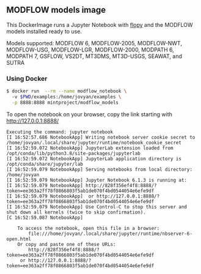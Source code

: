 ## MODFLOW models image

This DockerImage runs a Jupyter Notebook with [flopy](https://github.com/modflowpy/flopy) and the MODFLOW models installed ready to use.

Models supported: MODFLOW 6, MODFLOW-2005, MODFLOW-NWT, MODFLOW-USG, MODFLOW-LGR, MODFLOW-2000, MODPATH 6, MODPATH 7, GSFLOW, VS2DT, MT3DMS, MT3D-USGS, SEAWAT, and SUTRA


### Using Docker

```bash
$ docker run  --rm --name modflow_notebook \ 
  -v $PWD/examples:/home/jovyan/examples \
  -p 8888:8888 mintproject/modflow_models
```

To open the notebook on your browser, copy the link starting with http://127.0.0.1:8888/

```
Executing the command: jupyter notebook
[I 16:52:57.686 NotebookApp] Writing notebook server cookie secret to /home/jovyan/.local/share/jupyter/runtime/notebook_cookie_secret
[I 16:52:59.072 NotebookApp] JupyterLab extension loaded from /opt/conda/lib/python3.8/site-packages/jupyterlab
[I 16:52:59.072 NotebookApp] JupyterLab application directory is /opt/conda/share/jupyter/lab
[I 16:52:59.079 NotebookApp] Serving notebooks from local directory: /home/jovyan
[I 16:52:59.079 NotebookApp] Jupyter Notebook 6.1.3 is running at:
[I 16:52:59.079 NotebookApp] http://828f356ef4f8:8888/?token=ee363a2ff78f0866803f5ab1de070f4bd0544054e6efe9df
[I 16:52:59.079 NotebookApp]  or http://127.0.0.1:8888/?token=ee363a2ff78f0866803f5ab1de070f4bd0544054e6efe9df
[I 16:52:59.079 NotebookApp] Use Control-C to stop this server and shut down all kernels (twice to skip confirmation).
[C 16:52:59.087 NotebookApp]

    To access the notebook, open this file in a browser:
        file:///home/jovyan/.local/share/jupyter/runtime/nbserver-6-open.html
    Or copy and paste one of these URLs:
        http://828f356ef4f8:8888/?token=ee363a2ff78f0866803f5ab1de070f4bd0544054e6efe9df
     or http://127.0.0.1:8888/?token=ee363a2ff78f0866803f5ab1de070f4bd0544054e6efe9df
```


